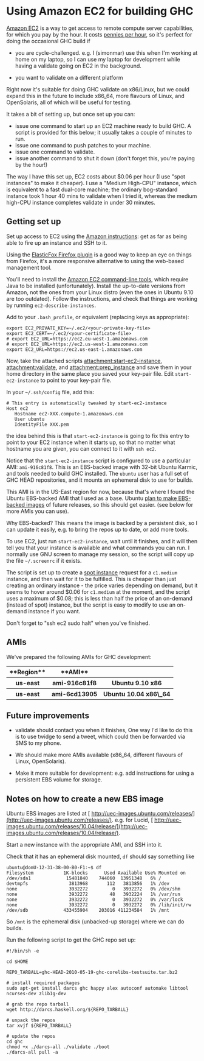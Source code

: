 


# Using Amazon EC2 for building GHC



[ Amazon EC2](http://aws.amazon.com/ec2/) is a way to get access to
remote compute server capabilities, for which you pay by the hour.  It
costs [ pennies per hour](http://aws.amazon.com/ec2/pricing), so it's
perfect for doing the occasional GHC build if


- you are cycle-challenged. e.g. I (simonmar) use this when I'm
  working at home on my laptop, so I can use my laptop for
  development while having a validate going on EC2 in the background.

- you want to validate on a different platform


Right now it's suitable for doing GHC validate on x86/Linux, but we
could expand this in the future to include x86\_64, more flavours of
Linux, and OpenSolaris, all of which will be useful for testing.



It takes a bit of setting up, but once set up you can:


- issue one command to start up an EC2 machine ready to build GHC.  A
  script is provided for this below; it usually takes a couple of
  minutes to run.
- issue one command to push patches to your machine.
- issue one command to validate.
- issue another command to shut it down (don't forget this, you're
  paying by the hour!)


The way I have this set up, EC2 costs about $0.06 per hour (I use
"spot instances" to make it cheaper).  I use a "Medium High-CPU"
instance, which is equivalent to a fast dual-core machine; the
ordinary bog-standard instance took 1 hour 40 mins to validate when I
tried it, whereas the medium high-CPU instance completes validate in
under 30 minutes.


## Getting set up



Set up access to EC2 using the
[
Amazon instructions](http://docs.amazonwebservices.com/AWSEC2/latest/GettingStartedGuide/): get as far as being able to fire up an instance
and SSH to it.



Using the
[
ElasticFox Firefox plugin](http://developer.amazonwebservices.com/connect/entry.jspa?externalID=609) is a good way to keep an eye on things from
Firefox, it's a more responsive alternative to using the web-based
management tool.



You'll need to install the [
Amazon EC2 command-line tools](http://docs.amazonwebservices.com/AWSEC2/latest/CommandLineReference/), which require Java to be installed (unfortunately).  Install the up-to-date versions from Amazon, not the ones from your Linux distro (even the ones in Ubuntu 9.10 are too outdated).  Follow the instructions, and check that things are working by running `ec2-describe-instances`.



Add to your `.bash_profile`, or equivalent (replacing keys as appropriate):


```wiki
export EC2_PRIVATE_KEY=~/.ec2/<your-private-key-file>
export EC2_CERT=~/.ec2/<your-certificate-file>
# export EC2_URL=https://ec2.eu-west-1.amazonaws.com
# export EC2_URL=https://ec2.us-west-1.amazonaws.com
export EC2_URL=https://ec2.us-east-1.amazonaws.com
```


Now, take the attached scripts [attachment:start-ec2-instance](/trac/ghc/attachment/wiki/AmazonEC2/start-ec2-instance)[](/trac/ghc/raw-attachment/wiki/AmazonEC2/start-ec2-instance),
[attachment:validate](/trac/ghc/attachment/wiki/AmazonEC2/validate)[](/trac/ghc/raw-attachment/wiki/AmazonEC2/validate), and [attachment:prep\_instance](/trac/ghc/attachment/wiki/AmazonEC2/prep_instance)[](/trac/ghc/raw-attachment/wiki/AmazonEC2/prep_instance) and save them in
your home directory in the same place you saved your key-pair file.
Edit `start-ec2-instance` to point to your key-pair file.



In your `~/.ssh/config` file, add this:


```wiki
# This entry is automatically tweaked by start-ec2-instance
Host ec2
   Hostname ec2-XXX.compute-1.amazonaws.com
   User ubuntu
   IdentityFile XXX.pem
```


the idea behind this is that `start-ec2-instance` is going to fix this
entry to point to your EC2 instance when it starts up, so that no
matter what hostname you are given, you can connect to it with `ssh ec2`.



Notice that the `start-ec2-instance` script is configured to use a
particular AMI: `ami-916c81f8`.  This is an EBS-backed image with
32-bit Ubuntu Karmic, and tools needed to build GHC installed.  The
`ubuntu` user has a full set of GHC HEAD repositories, and it mounts an ephemeral disk to use for builds.



This AMI is in the US-East region for now, because that's where I
found the Ubuntu EBS-backed AMI that I used as a base.  Ubuntu [
plan to make EBS-backed images](https://wiki.ubuntu.com/ServerLucidEc2EBSRoot) of future releases, so this should get easier.  (see below for more AMIs you can use).



Why EBS-backed? This means the image is backed by a persistent disk,
so I can update it easily, e.g. to bring the repos up to date, or add
more tools.



To use EC2, just run `start-ec2-instance`, wait until it finishes, and
it will then tell you that your instance is available and what
commands you can run.  I normally use GNU screen to manage my session,
so the script will copy up the file `~/.screenrc` if it exists.



The script is set up to create a
[ spot instance](http://aws.amazon.com/ec2/spot-instances/) request for
a `c1.medium` instance, and then wait for it to be fulfilled.  This is
cheaper than just creating an ordinary instance - the price varies
depending on demand, but it seems to hover around $0.06 for
`c1.medium` at the moment, and the script uses a maximum of $0.08;
this is less than half the price of an on-demand (instead of spot)
instance, but the script is easy to modify to use an on-demand instance if you want.



Don't forget to "ssh ec2 sudo halt" when you've finished.


## AMIs



We've prepared the following AMIs for GHC development:


<table><tr><th>**Region**</th>
<th>**AMI**
</th>
<th></th></tr>
<tr><th>us-east</th>
<th>ami-916c81f8</th>
<th>Ubuntu 9.10 x86
</th></tr>
<tr><th>us-east</th>
<th>ami-6cd13905</th>
<th>Ubuntu 10.04 x86\_64
</th></tr></table>


## Future improvements


- validate should contact you when it finishes, One way I'd like to
  do this is to use twidge to send a tweet, which could then be
  forwarded via SMS to my phone.

- We should make more AMIs available (x86\_64, different flavours of
  Linux, OpenSolaris).

- Make it more suitable for development: e.g. add instructions for
  using a persistent EBS volume for storage.

## Notes on how to create a new EBS image



Ubuntu EBS images are listed at [
http://uec-images.ubuntu.com/releases/](http://uec-images.ubuntu.com/releases/).  e.g. for Lucid,  [
http://uec-images.ubuntu.com/releases/10.04/release/](http://uec-images.ubuntu.com/releases/10.04/release/).



Start a new instance with the appropriate AMI, and SSH into it.



Check that it has an ephemeral disk mounted, `df` should say something like


```wiki
ubuntu@domU-12-31-38-00-B0-F1:~$ df
Filesystem           1K-blocks      Used Available Use% Mounted on
/dev/sda1             15481840    744060  13951348   6% /
devtmpfs               3813968       112   3813856   1% /dev
none                   3932272         0   3932272   0% /dev/shm
none                   3932272        48   3932224   1% /var/run
none                   3932272         0   3932272   0% /var/lock
none                   3932272         0   3932272   0% /lib/init/rw
/dev/sdb             433455904    203016 411234584   1% /mnt
```


So `/mnt` is the ephemeral disk (unbacked-up storage) where we can do builds.



Run the following script to get the GHC repo set up:


```wiki
#!/bin/sh -e

cd $HOME

REPO_TARBALL=ghc-HEAD-2010-05-19-ghc-corelibs-testsuite.tar.bz2

# install required packages
sudo apt-get install darcs ghc happy alex autoconf automake libtool ncurses-dev zlib1g-dev

# grab the repo tarball
wget http://darcs.haskell.org/${REPO_TARBALL}

# unpack the repos
tar xvjf ${REPO_TARBALL}

# update the repos
cd ghc
chmod +x ./darcs-all ./validate ./boot
./darcs-all pull -a
```